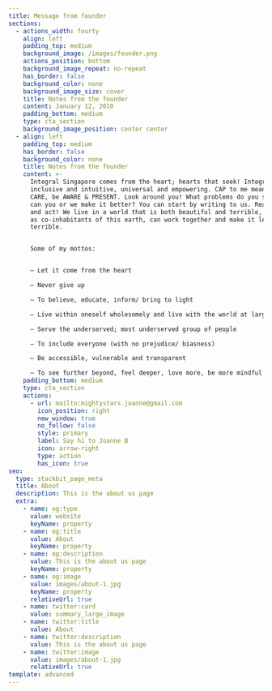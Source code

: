 ```yaml
---
title: Message from founder
sections:
  - actions_width: fourty
    align: left
    padding_top: medium
    background_image: /images/founder.png
    actions_position: bottom
    background_image_repeat: no-repeat
    has_border: false
    background_color: none
    background_image_size: cover
    title: Notes from the founder
    content: January 12, 2010
    padding_bottom: medium
    type: cta_section
    background_image_position: center center
  - align: left
    padding_top: medium
    has_border: false
    background_color: none
    title: Notes from the founder
    content: >-
      Integral Singapore comes from the heart; hearts that seek! Integral is
      inclusive and intuitive, universal and empowering. CAP to me means to
      CARE, be AWARE & PRESENT. Look around you! What problems do you see? How
      can you or we make it better? You can start by writing to us. Reach out
      and act! We live in a world that is both beautiful and terrible, but we,
      as co-inhabitants of this earth, can work together and make it less
      terrible.


      Some of my mottos:


      – Let it come from the heart

      – Never give up

      – To believe, educate, inform/ bring to light

      – Live within oneself wholesomely and live with the world at large harmoniously

      – Serve the underserved; most underserved group of people

      – To include everyone (with no prejudice/ biasness)

      – Be accessible, vulnerable and transparent

      – To see further beyond, feel deeper, love more, be more mindful than previously done
    padding_bottom: medium
    type: cta_section
    actions:
      - url: mailto:mightystars.joanne@gmail.com
        icon_position: right
        new_window: true
        no_follow: false
        style: primary
        label: Say hi to Joanne B
        icon: arrow-right
        type: action
        has_icon: true
seo:
  type: stackbit_page_meta
  title: About
  description: This is the about us page
  extra:
    - name: og:type
      value: website
      keyName: property
    - name: og:title
      value: About
      keyName: property
    - name: og:description
      value: This is the about us page
      keyName: property
    - name: og:image
      value: images/about-1.jpg
      keyName: property
      relativeUrl: true
    - name: twitter:card
      value: summary_large_image
    - name: twitter:title
      value: About
    - name: twitter:description
      value: This is the about us page
    - name: twitter:image
      value: images/about-1.jpg
      relativeUrl: true
template: advanced
---
```

